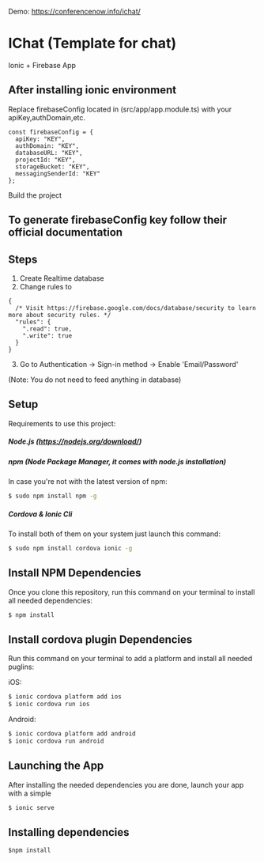 Demo: https://conferencenow.info/ichat/

# IChat (Template for chat) 
Ionic + Firebase App

## After installing ionic environment
Replace firebaseConfig located in (src/app/app.module.ts) with your apiKey,authDomain,etc.

```
const firebaseConfig = {
  apiKey: "KEY",
  authDomain: "KEY",
  databaseURL: "KEY",
  projectId: "KEY",
  storageBucket: "KEY",
  messagingSenderId: "KEY"
};
```
Build the project

## To generate firebaseConfig key follow their official documentation

## Steps
1) Create Realtime database
2) Change rules to
```
{
  /* Visit https://firebase.google.com/docs/database/security to learn more about security rules. */
  "rules": {
    ".read": true,
    ".write": true
  }
}
```
3) Go to Authentication -> Sign-in method -> Enable 'Email/Password'

(Note: You do not need to feed anything in database)

## Setup

Requirements to use this project:

##### Node.js (https://nodejs.org/download/)

##### npm (Node Package Manager, it comes with node.js installation)
In case you're not with the latest version of npm:
```sh
$ sudo npm install npm -g
```

##### Cordova & Ionic Cli
To install both of them on your system just launch this command:
```sh
$ sudo npm install cordova ionic -g
```

## Install NPM Dependencies
Once you clone this repository, run this command on your terminal to install all needed dependencies:
```sh
$ npm install
```

## Install cordova plugin Dependencies
Run this command on your terminal to add a platform and install all needed puglins:

iOS:
```sh
$ ionic cordova platform add ios
$ ionic cordova run ios
```

Android:
```sh
$ ionic cordova platform add android
$ ionic cordova run android
```
## Launching the App
After installing the needed dependencies you are done, launch your app with a simple
```sh
$ ionic serve
```

## Installing dependencies
```
$npm install
```
